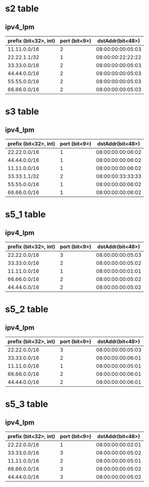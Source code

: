 # s2 table

## ipv4_lpm

|prefix (bit<32>, int)| port (bit<9>) | dstAddr(bit<48>)|
|---------------|--------------|------------|
|11.11.0.0/16   | 2         |   08:00:00:00:05:03|
|22.22.1.1/32   | 1         | 08:00:00:22:22:22|
|33.33.0.0/16   |    2         | 08:00:00:00:05:03|
|44.44.0.0/16   | 2           |08:00:00:00:05:03 |
|55.55.0.0/16   |   2          |  08:00:00:00:05:03|
|66.66.0.0/16   |  2         |  08:00:00:00:05:03|


# s3 table

## ipv4_lpm

|prefix (bit<32>, int)| port (bit<9>) | dstAddr(bit<48>)|
|---------------|--------------|------------|
|22.22.0.0/16   | 1         | 08:00:00:00:06:02|
|44.44.0.0/16   |    1         | 08:00:00:00:06:02|
|11.11.0.0/16   | 1           |08:00:00:00:06:02 |
|33.33.1.1/32   |    2         | 08:00:00:33:33:33|
|55.55.0.0/16   |   1          |  08:00:00:00:06:02|
|66.66.0.0/16   |  1         |  08:00:00:00:06:02|


# s5_1 table


## ipv4_lpm

|prefix (bit<32>, int)| port (bit<9>) | dstAddr(bit<48>)|
|---------------|--------------|------------|
|22.22.0.0/16   |    3         |    08:00:00:00:05:03|
|33.33.0.0/16   |    2         | 08:00:00:00:05:02|
|11.11.0.0/16   |  1           |08:00:00:00:01:01|
|66.66.0.0/16   |   2          |  08:00:00:00:05:02|
|44.44.0.0/16   |    2         |  08:00:00:00:05:02|


# s5_2 table


## ipv4_lpm

|prefix (bit<32>, int)| port (bit<9>) | dstAddr(bit<48>)|
|---------------|--------------|------------|
|22.22.0.0/16   |   3         |    08:00:00:00:05:03|
|33.33.0.0/16   |   2         | 08:00:00:00:06:01|
|11.11.0.0/16   |   1           |08:00:00:00:05:01 |
|66.66.0.0/16   |    2          |  08:00:00:00:06:01|
|44.44.0.0/16   |    2         |  08:00:00:00:06:01|

# s5_3 table

## ipv4_lpm

|prefix (bit<32>, int)| port (bit<9>) | dstAddr(bit<48>)|
|---------------|---------------|------------|
|22.22.0.0/16   |     1         |    08:00:00:00:02:01|
|33.33.0.0/16   |     3         | 08:00:00:00:05:02|
|11.11.0.0/16   |   2           |08:00:00:00:05:01 |
|66.66.0.0/16   |    3          |  08:00:00:00:05:02|
|44.44.0.0/16   |     3         |  08:00:00:00:05:02|
